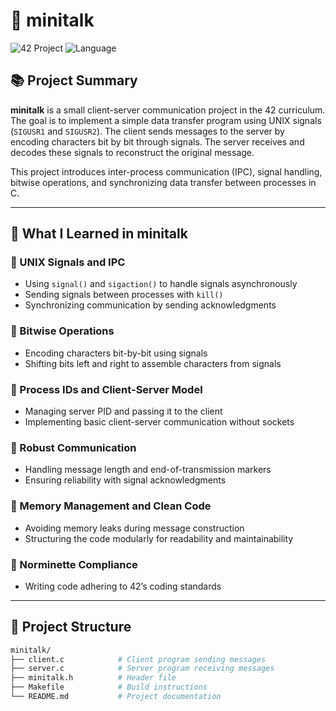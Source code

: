 # 📡 minitalk

![42 Project](https://img.shields.io/badge/42%20Network-minitalk-blue?style=for-the-badge)
![Language](https://img.shields.io/badge/Language-C-blue?style=for-the-badge)

## 📚 Project Summary

**minitalk** is a small client-server communication project in the 42 curriculum. The goal is to implement a simple data transfer program using UNIX signals (`SIGUSR1` and `SIGUSR2`). The client sends messages to the server by encoding characters bit by bit through signals. The server receives and decodes these signals to reconstruct the original message.

This project introduces inter-process communication (IPC), signal handling, bitwise operations, and synchronizing data transfer between processes in C.

---

## 🧠 What I Learned in minitalk

### 🔹 UNIX Signals and IPC
- Using `signal()` and `sigaction()` to handle signals asynchronously
- Sending signals between processes with `kill()`
- Synchronizing communication by sending acknowledgments

### 🔹 Bitwise Operations
- Encoding characters bit-by-bit using signals
- Shifting bits left and right to assemble characters from signals

### 🔹 Process IDs and Client-Server Model
- Managing server PID and passing it to the client
- Implementing basic client-server communication without sockets

### 🔹 Robust Communication
- Handling message length and end-of-transmission markers
- Ensuring reliability with signal acknowledgments

### 🔹 Memory Management and Clean Code
- Avoiding memory leaks during message construction
- Structuring the code modularly for readability and maintainability

### 🔹 Norminette Compliance
- Writing code adhering to 42’s coding standards

---

## 📁 Project Structure

```bash
minitalk/
├── client.c            # Client program sending messages
├── server.c            # Server program receiving messages
├── minitalk.h          # Header file
├── Makefile            # Build instructions
└── README.md           # Project documentation
